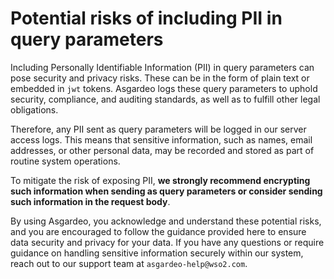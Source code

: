 # Potential risks of including PII in query parameters

Including Personally Identifiable Information (PII) in query parameters can pose security and privacy risks. These can be in the form of plain text or embedded in `jwt` tokens. Asgardeo logs these query parameters to uphold security, compliance, and auditing standards, as well as to fulfill other legal obligations.

Therefore, any PII sent as query parameters will be logged in our server access logs. This means that sensitive information, such as names, email addresses, or other personal data, may be recorded and stored as part of routine system operations.

To mitigate the risk of exposing PII, **we strongly recommend encrypting such information when sending as query parameters or consider sending such information in the request body**.

By using Asgardeo, you acknowledge and understand these potential risks, and you are encouraged to follow the guidance provided here to ensure data security and privacy for your data. If you have any questions or require guidance on handling sensitive information securely within our system, reach out to our support team at `asgardeo-help@wso2.com`.